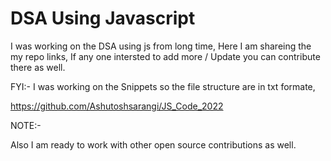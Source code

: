 # DSA Using Javascript

I was working on the DSA using js from long time, Here I am shareing the my repo links, If any one intersted to add more / Update you can contribute there as well.

FYI:- I was working on the Snippets so the file structure are in txt formate,

https://github.com/Ashutoshsarangi/JS_Code_2022

NOTE:-

Also I am ready to work with other open source contributions as well.
